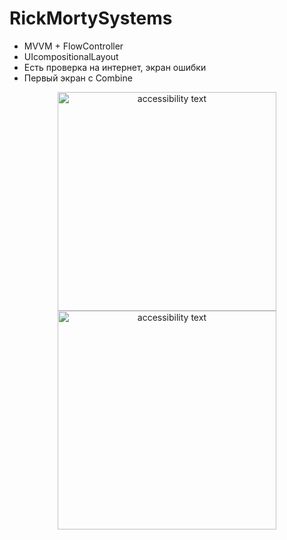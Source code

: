 # RickMortySystems

- MVVM + FlowController  
- UIcompositionalLayout
- Есть проверка на интернет, экран ошибки
- Первый экран с Combine

<p align="center">
      <img src="https://user-images.githubusercontent.com/108129792/261685376-d88bdab4-bf73-4089-93de-cdb7b17df6d3.png" width="350" alt="accessibility text">
    <img src="https://user-images.githubusercontent.com/108129792/261685417-cc66a152-3993-41f1-9622-ef62392d0468.png" width="350" alt="accessibility text">
</p>
